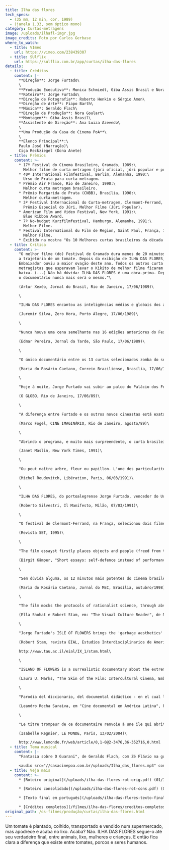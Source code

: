 ```yaml
---
title: Ilha das flores
tech_specs:
  - (35 mm, 12 min, cor, 1989)
  - (janela 1.33, som óptico mono)
category: Curtas-metragens
image: /uploads/ilhafl-imgr.jpg
image_credits: Foto por Carlos Gerbase
where_to_watch:
  - title: VImeo
    url: https://vimeo.com/238439307
  - title: SUlflix
    url: https://sulflix.com.br/app/curtas/ilha-das-flores
details:
  - title: Créditos
    content: |-
      **Direção**: Jorge Furtado\
      \
      **Produção Executiva**: Monica Schmiedt, Giba Assis Brasil e Nora Goulart\
      **Roteiro**: Jorge Furtado\
      **Direção de Fotografia**: Roberto Henkin e Sérgio Amon\
      **Direção de Arte**: Fiapo Barth\
      **Música**: Geraldo Flach\
      **Direção de Produção**: Nora Goulart\
      **Montagem**: Giba Assis Brasil\
      **Assistente de Direção**: Ana Luiza Azevedo\
      \
      **Uma Produção da Casa de Cinema PoA**\
      \
      **Elenco Principal**:\
      Paulo José (Narração)\
      Ciça Reckziegel (Dona Anete)
  - title: Prêmios
    content: >-
      * 17º Festival do Cinema Brasileiro, Gramado, 1989:\
        Melhor filme de curta metragem (júri oficial, júri popular e prêmio da crítica), Melhor roteiro, Melhor montagem e mais 4 prêmios regionais (Melhor Filme, Melhor Direção, Melhor Roteiro e Melhor Montagem).
      * 40º International Filmfestival, Berlim, Alemanha, 1990:\
        Urso de Prata para curta metragem.
      * Prêmio Air France, Rio de Janeiro, 1990:\
        Melhor curta metragem brasileiro.
      * Prêmio Margarida de Prata (CNBB), Brasília, 1990:\
        Melhor curta-metragem.
      * 3º Festival Internacional do Curta-metragem, Clermont-Ferrand, França, 1991:\
        Prêmio Especial do Júri, Melhor Filme (Júri Popular).
      * American Film and Video Festival, New York, 1991:\
        Blue Ribbon Award.
      * 7º No-budget Kurzfilmfestival, Hamburgo, Alemanha, 1991:\
        Melhor Filme.
      * Festival International du Film de Region, Saint Paul, França, 1993:\
        Melhor Filme.
      * Exibido na mostra "Os 10 Melhores curtas brasileiros da década de 80", no Cineclube Estação Botafogo, Rio de Janeiro, 1990.
  - title: Crítica
    content: >-
      "O melhor filme (do) Festival de Gramado dura menos de 20 minutos e narra
      a trajetória de um tomate. Depois da exibição de ILHA DAS FLORES, o Cine
      Embaixador ouviu a maior ovação deste ano. Todos os outros curta
      metragistas que esperavam levar o Kikito de melhor filme ficaram de cabeça
      baixa. (...) Não há dúvida: ILHA DAS FLORES é uma obra-prima. Depois dele,
      o documentário nunca mais será o mesmo."\

      (Artur Xexéo, Jornal do Brasil, Rio de Janeiro, 17/06/1989)\

      \

      "ILHA DAS FLORES encantou as inteligências médias e globais dos artistas nacionais. Trata-se de uma obra redundante, demagógica, apelativa e incapaz de permitir a atividade do intelecto alheio. (...) Não há uma só novidade de conteúdo em ILHA DAS FLORES. Formalmente, é uma cartilha para analfabetos. A cena em que as pessoas recolhem lixo é capaz de superar os piores programas globais em chantagem emocional. A burguesia presente em Gramado delirou. (...) Usa-se um chavão sobre a liberdade, 'termo inexplicável mas de decodificação universal', ou qualquer coisa que o valha (...) para dar o fecho de ouro. O 'efeito Collor' funcionou outra vez."\

      (Juremir Silva, Zero Hora, Porto Alegre, 17/06/1989)\

      \

      "Nunca houve uma cena semelhante nas 16 edições anteriores do Festival de Gramado: toda a platéia que superlotava o Palácio dos Festivais aplaudindo de pé e histericamente, um curta metragem. (...) O Filme ILHA DAS FLORES, de 13 minutos de duração, bateu no Festival com o vigor de um CIDADÃO KANE: é novo, original, engraçado, contundente e, finalmente, emocionante, ao fechar se com uma citação de Cecília Meirelles: 'liberdade é um palavra que o sonho humano alimenta, que não há ninguém que explique e ninguém que não entenda'."\

      (Edmar Pereira, Jornal da Tarde, São Paulo, 17/06/1989)\

      \

      "O único documentário entre os 13 curtas selecionados zomba do seu próprio gênero. Desmonta com originalidade e vigor criativo o discurso paternalista que fundamenta a maioria dos documentários brasileiros (...), com uma narativa engenhosa que segue num crescendo de tirar o fôlego. (...) ILHA DAS FLORES é o resultado de uma alquimia muito especial, onde tudo dá certo. É um curta bem humorado, sem com isso transformar a desgraça (...) em matéria de riso. Jorge Furtado inventa assim o documentário crueldade."\

      (Maria do Rosário Caetano, Correio Braziliense, Brasília, 17/06/1989)\

      \

      "Hoje à noite, Jorge Furtado vai subir ao palco do Palácio dos Festivais para receber o seu Kikito de melhor curta-metragista em Gramado. (...) Se isso não acontecer, entrarão em ação a polícia, os bombeiros, o Exército, a Marinha e até os escoteiros-mirins. Seria uma injustiça, um roubo, um acinte, uma vergonha. O seu ILHA DAS FLORES, apresentado anteontem, é a coisa mais original produzida pelo cinema brasileiro nos últimos dez anos, pelo menos. E isso é o mínimo que se pode dizer."\

      (O GLOBO, Rio de Janeiro, 17/06/89)\

      \

      "A diferença entre Furtado e os outros novos cineastas está exatamente aí: o diretor conhece seu público como a palma da mão, e sabe o que pode e o que não vai agradar aos jovens. (...) Mas a verdadeira marca pessoal do autor está na emoção: ninguém dentre os espectadores pode sair de um filme de Jorge Furtado sem pensar. A proeza dele é conseguir falar do tema que quiser (miséria, futebol, prisão) para um público pouco seletivo e, mesmo assim, fazê-lo refletir. Ponto para Furtado."\

      (Marco Fogel, CINE IMAGINÁRIO, Rio de Janeiro, agosto/89)\

      \

      "Abrindo o programa, e muito mais surpreendente, o curta brasileiro Ilha das Flores, que através de uma narração sarcástica constrói uma pirâmide de informações que envolvem a jornada de um tomate da plantação ao lixo. Dirigido por Jorge Furtado, o filme parece fácil e irreverente em seu início, mas é construído num crescendo de indignação que faz com que alcance o seu real propósito".\

      (Janet Maslin, New York Times, 1991)\

      \

      "Ou peut naître arbre, fleur ou papillon. L'une des particularités de ILHA DAS FLORES (prix de la presse et du public du XIIIe Festival de Clermont- Ferrand) est d'être dépourvue de végétaux odoriférant, sinon de mauvaises odeurs. Ce docucu donc, traite doctement (et sobrement, avec un humour sousjacent et sans excès de fioritures) des rapports production-distribution-consommation à partir d'une plantation de tomates."\

      (Michel Roudevitch, Libération, Paris, 06/03/1991)\

      \

      "ILHA DAS FLORES, do portoalegrense Jorge Furtado, vencedor do Urso de Prata em Berlim'90, é um filme político que faz rir com sarcasmo do início ao fim. Em apenas 13 minutos, diz tudo aquilo que é preciso saber sobre quem é responsável pelo massacre do planeta Terra, partindo do lixo e de um tomate."\

      (Roberto Silvestri, Il Manifesto, Milão, 07/03/1991)\

      \

      "O festival de Clermont-Ferrand, na França, selecionou dois filmes brasileiros para constarem na lista dos cem mais importantes curtas na história do cinema. Os escolhidos foram: Couro de Gato (1962), de Joaquim Pedro de Andrade e Ilha das Flores (1989) de Jorge Furtado."\

      (Revista SET, 1995)\

      \

      "The film essayst firstly places objects and people (freed from their individuality) together on an equal level: the tomato and the human in ILHA DAS FLORES, for me the prototype of the essayistic short film. The simplification equals the provocation which unearths the conflict: capitalism creates social misery. The essay film is an attempt to open up a complex theme; the unity of time and space is fundamentally exploded through this."\

      (Birgit Kämper, "Short essays: self-defence instead of performance", catálogo do Festival de Hamburgo 1996)\

      \

      "Sem dúvida alguma, os 12 minutos mais potentes do cinema brasileiro. (...) O texto é dirigido em tom irônico por Jorge Furtado a 'extraterrestres' - que desconhecem tudo sobre os seres humanos, seu planeta, seus sistemas econômicos, suas crenças, suas prioridades, seu conceito de liberdade. No fundo, Jorge Furtado e equipe (a turma da Casa de Cinema de Porto Alegre) promovem densa reflexão sobre o destino do homem pobre, aquele que não conquistou seus direitos de cidadão, e por isso disputa o lixo com porcos."\

      (Maria do Rosário Caetano, Jornal do MEC, Brasília, outubro/1998)\

      \

      "The film mocks the protocols of rationalist science, through absurd classificatory schemes ('Dona Anete is a Roman Catholic female biped mammal') and tautological syllogisms ('Mr Suzuki is japanese, and therefore a human being'). Humor becomes a kind of trap: the spectator who begins by laughing ends up, if not crying, at least reflecting very seriously."\

      (Ella Shohat e Robert Stam, em: "The Visual Culture Reader", de Nicholas Mirzoeff (org), Ed Routledge, Londres, 1998)\

      \

      "Jorge Furtado's ISLE OF FLOWERS brings the 'garbage aesthetics' into the postmodern era, while also demonstrating the cinema's capacity as a vehicle for political/aesthetic reflexion. Rather than an aestheticization of garbage, here garbage is both theme and formal strategy. Described by its author as a 'letter to a Martian who knows nothing of the earth and its social systems', Furtado's short uses Monty Python-style animation, archival footage, and parodic/reflexive documentary techniques to indict the distribution of wealth and food around the world."\

      (Robert Stam, revista EIAL, Estudios Interdisciplinarios de America Latina y el Caribe, número 9-1, junho/1998)\

      http://www.tau.ac.il/eial/IX_1/stam.html\

      \

      "ISLAND OF FLOWERS is a surrealistic documentary about the extremely poor people who live around and eke their livelihood from a garbage dump outside Rio de Janeiro. In five minutes, the film demonstrates with wicked economy the inexorable logic of making equations between money, commodities and lives. It is a savage critique of the process of capitalist abstraction, recreating in reverse the accordion-like movement whereby human suffering is transmuted into value."\

      (Laura U. Marks, "The Skin of the Film: Intercultural Cinema, Embodiment, and the Senses", Duke University Press, Durham, EUA, 2000)\

      \

      "Parodia del diccionario, del documental didáctico - en el cual las imágenes sólo ilustran la narración -, del grueso de los reportajes en la televisión. Pero, en el fondo, parodia de la matriz de estos discursos: la ciencia positivista. (...) En la imagen final, el ser humano aparece como ese ser único, mucho más allá de cualquier definición. (...) En la situación de mayor degradación, por una escritura compuesta de foco, luz y velocidad, el registro cinematográfico sugiere la transcendencia del tiempo de la existencia. Ser entre entes es en el hombre y en su libertad esencial donde habita, aunque masacrado, el único sentido. El parodiador se revela como un humanista."\

      (Leandro Rocha Saraiva, em "Cine documental en América Latina", Paulo Paranaguá (org.), Ediciones Cátedra, Madrid, 2003)\

      \

      "Le titre trompeur de ce documentaire renvoie à une île qui abrite une immense décharge publique où un éleveur de porcs, après avoir nourri ses bêtes, laisse les habitants faméliques glaner leur nourriture. A partir de photos, de papiers découpés, d'images filmées, Furtado lance avec un humour glaçant un réquisitoire contre la barbarie en général et le capitalisme en particulier."\

      (Isabelle Regnier, LE MONDE, Paris, 13/02/2004)\

      http://www.lemonde.fr/web/article/0,1-0@2-3476,36-352716,0.html
  - title: Tema musical
    content: |-
      "Fantasia sobre O Guarani", de Geraldo Flach, com Zé Flávio na guitarra

      <audio src="//casacinepoa.com.br/uploads/Ilha_das_flores.mp3" controls />
  - title: Veja mais
    content: >-
      * [Roteiro original](/uploads/ilha-das-flores-rot-orig.pdf) (01/12/1988)

      * [Roteiro consolidado](/uploads/ilha-das-flores-rot-cons.pdf) (01/03/1989)

      * [Texto final em português](/uploads/ilha-das-flores-texto-final.pdf) (01/05/1989)

      * [Créditos completos](/filmes/ilha-das-flores/creditos-completos)
original_path: /os-filmes/produção/curtas/ilha-das-flores.html
---
```

Um tomate é plantado, colhido, transportado e vendido num supermercado, mas apodrece e acaba no lixo. Acaba? Não. ILHA DAS FLORES segue-o até seu verdadeiro final, entre animais, lixo, mulheres e crianças. E então fica clara a diferença que existe entre tomates, porcos e seres humanos.
